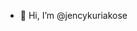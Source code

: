 - 👋 Hi, I’m @jencykuriakose

<!---
jencykuriakose/jencykuriakose is a ✨ special ✨ repository because its `README.md` (this file) appears on your GitHub profile.
You can click the Preview link to take a look at your changes.
--->
